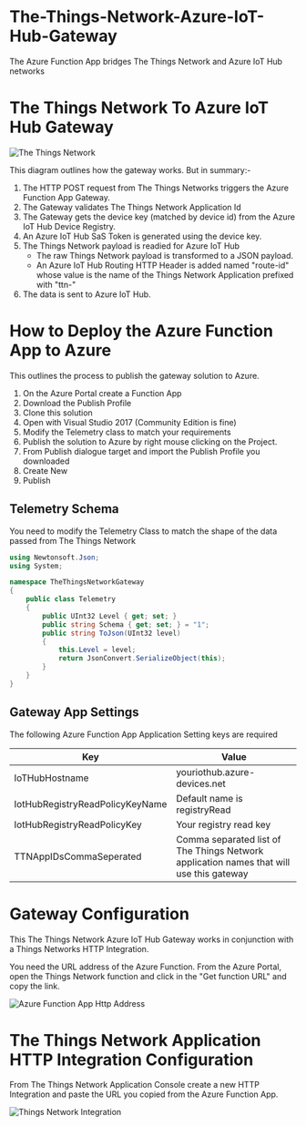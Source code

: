 # The-Things-Network-Azure-IoT-Hub-Gateway
The Azure Function App bridges The Things Network and Azure IoT Hub networks

# The Things Network To Azure IoT Hub Gateway

![The Things Network](https://raw.githubusercontent.com/gloveboxes/The-Things-Network-Azure-IoT-Hub-Gateway/master/Resources/Architecture.JPG)

This diagram outlines how the gateway works. But in summary:-

1. The HTTP POST request from The Things Networks triggers the Azure Function App Gateway.
2. The Gateway validates The Things Network Application Id
3. The Gateway gets the device key (matched by device id) from the Azure IoT Hub Device Registry.
4. An Azure IoT Hub SaS Token is generated using the device key.
5. The Things Network payload is readied for Azure IoT Hub
    * The raw Things Network payload is transformed to a JSON payload.
    * An Azure IoT Hub Routing HTTP Header is added named "route-id" whose value is the name of the Things Network Application prefixed with "ttn-" 
6. The data is sent to Azure IoT Hub. 

# How to Deploy the Azure Function App to Azure

This outlines the process to publish the gateway solution to Azure.

1. On the Azure Portal create a Function App
2. Download the Publish Profile
3. Clone this solution
4. Open with Visual Studio 2017 (Community Edition is fine)
4. Modify the Telemetry class to match your requirements
5. Publish the solution to Azure by right mouse clicking on the Project.
6. From Publish dialogue target and import the Publish Profile you downloaded
7. Create New
8. Publish




## Telemetry Schema

You need to modify the Telemetry Class to match the shape of the data passed from The Things Network

```c#
using Newtonsoft.Json;
using System;

namespace TheThingsNetworkGateway
{
    public class Telemetry
    {
        public UInt32 Level { get; set; }
        public string Schema { get; set; } = "1";
        public string ToJson(UInt32 level)
        {
            this.Level = level;
            return JsonConvert.SerializeObject(this);
        }
    }
}

```


## Gateway App Settings

The following Azure Function App Application Setting keys are required


|Key|Value|
|-----|------|
|IoTHubHostname| youriothub.azure-devices.net|
|IotHubRegistryReadPolicyKeyName|Default name is registryRead |
|IotHubRegistryReadPolicyKey| Your registry read key|
|TTNAppIDsCommaSeperated| Comma separated list of The Things Network application names that will use this gateway|




# Gateway Configuration


This The Things Network Azure IoT Hub Gateway works in conjunction with a Things Networks HTTP Integration.

You need the URL address of the Azure Function. From the Azure Portal, open the Things Network function and click in the "Get function URL" and copy the link.

![Azure Function App Http Address](https://raw.githubusercontent.com/gloveboxes/The-Things-Network-Azure-IoT-Hub-Gateway/master/Resources/ThingsNetworkBridgeFunctionAppHttpTrigger.JPG)



# The Things Network Application HTTP Integration Configuration

From The Things Network Application Console create a new HTTP Integration and paste the URL you copied from the Azure Function App.

![Things Network Integration](https://raw.githubusercontent.com/gloveboxes/The-Things-Network-Azure-IoT-Hub-Gateway/master/Resources/TheThingsNetworkHttpIntegration.JPG)






